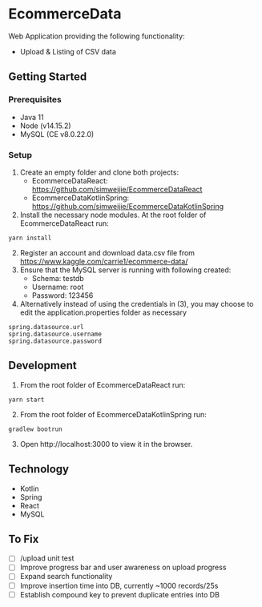 # EcommerceData

Web Application providing the following functionality:
- Upload & Listing of CSV data 

## Getting Started
### Prerequisites
- Java 11
- Node (v14.15.2)
- MySQL (CE v8.0.22.0)

### Setup
1) Create an empty folder and clone both projects:
    - EcommerceDataReact: https://github.com/simweijie/EcommerceDataReact
    - EcommerceDataKotlinSpring: https://github.com/simweijie/EcommerceDataKotlinSpring
2) Install the necessary node modules. At the root folder of EcommerceDataReact run:
```
yarn install
```
2) Register an account and download data.csv file from https://www.kaggle.com/carrie1/ecommerce-data/
3) Ensure that the MySQL server is running with following created:
    - Schema: testdb
    - Username: root
    - Password: 123456
4) Alternatively instead of using the credentials in (3), you may choose to edit the application.properties folder as necessary
```
spring.datasource.url
spring.datasource.username
spring.datasource.password
```

## Development
1) From the root folder of EcommerceDataReact run:
```
yarn start
```
2) From the root folder of EcommerceDataKotlinSpring run:
```
gradlew bootrun
```
3) Open http://localhost:3000 to view it in the browser.

## Technology
- Kotlin
- Spring
- React
- MySQL
  
## To Fix
- [ ] /upload unit test
- [ ] Improve progress bar and user awareness on upload progress
- [ ] Expand search functionality
- [ ] Improve insertion time into DB, currently ~1000 records/25s
- [ ] Establish compound key to prevent duplicate entries into DB
